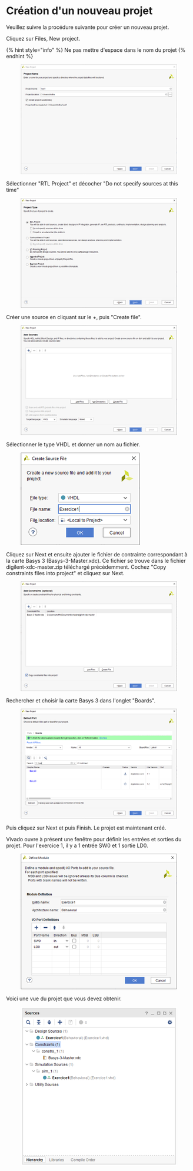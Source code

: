 # Création d'un nouveau projet

Veuillez suivre la procédure suivante pour créer un nouveau projet.

Cliquez sur Files, New project.

{% hint style="info" %}
Ne pas mettre d'espace dans le nom du projet
{% endhint %}

<figure><img src="../.gitbook/assets/NewProject.PNG" alt=""><figcaption></figcaption></figure>

Sélectionner "RTL Project" et décocher "Do not specify sources at this time"

<figure><img src="../.gitbook/assets/project_type.PNG" alt=""><figcaption></figcaption></figure>

Créer une source en cliquant sur le +, puis "Create file".&#x20;

<figure><img src="../.gitbook/assets/add_source.PNG" alt=""><figcaption></figcaption></figure>

Sélectionner le type VHDL et donner un nom au fichier.

<figure><img src="../.gitbook/assets/create_source.PNG" alt=""><figcaption></figcaption></figure>

Cliquez sur Next et ensuite ajouter le fichier de contrainte correspondant à la carte Basys 3 (Basys-3-Master.xdc). Ce fichier se trouve dans le fichier digilent-xdc-master.zip téléchargé précédemment. Cochez "Copy constraints files into project" et cliquez sur Next.

<figure><img src="../.gitbook/assets/contraintes.PNG" alt=""><figcaption></figcaption></figure>

Rechercher et choisir la carte Basys 3 dans l'onglet "Boards".

<figure><img src="../.gitbook/assets/part.PNG" alt=""><figcaption></figcaption></figure>

Puis cliquez sur Next et puis Finish. Le projet est maintenant créé.

Vivado ouvre à présent une fenêtre pour définir les entrées et sorties du projet. Pour l'exercice 1, il y a 1 entrée SW0 et 1 sortie LD0.

<figure><img src="../.gitbook/assets/define_module (1).PNG" alt=""><figcaption></figcaption></figure>

Voici une vue du projet que vous devez obtenir.

<figure><img src="../.gitbook/assets/sources.PNG" alt=""><figcaption></figcaption></figure>
